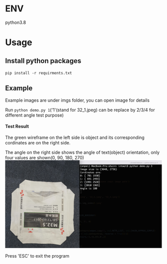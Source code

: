 # ENV
python3.8

# Usage
## Install python packages
`pip install -r requirments.txt`

## Example
Example images are under imgs folder, you can open image for details

Run `python demo.py 1`('1'(stand for 32_1.jpeg) can be replace by 2/3/4 for different angle test purpose)

#### Test Result
The green wireframe on the left side is object and its corresponding cordinates are on the right side.

The angle on the right side shows the angle of text(object) orientation, only four values are shown(0, 90, 180, 270)
![alt text](./imgs/test%20result.png "Test result")

Press 'ESC' to exit the program